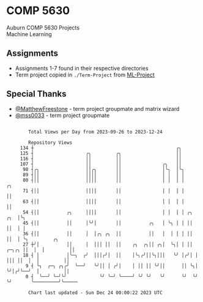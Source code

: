 # COMP 5630
Auburn COMP 5630 Projects  
Machine Learning

## Assignments
- Assignments 1-7 found in their respective directories
- Term project copied in `./Term-Project` from [ML-Project](https://github.com/wumphlett/ML-Project)

## Special Thanks
- [@MatthewFreestone](https://github.com/MatthewFreestone) - term project groupmate and matrix wizard
- [@mss0033](https://github.com/mss0033) - term project groupmate

```

        Total Views per Day from 2023-09-26 to 2023-12-24

        Repository Views
     134 ┼                                                    ╭╮
     125 ┤                   ╭╮         ╭╮                    ││
     116 ┤                   ││         ││                    ││
     107 ┤                   ││         ││               ╭╮   ││
      98 ┤╭╮                 ││╭╮       ││               │╰╮  │╰╮
      89 ┤││                 ││││       ││               │ │  │ │
      80 ┤││                 ││││       ││               │ │  │ │              ╭╮
      71 ┤││                 ││││       ││               │ │  │ │              ││
      63 ┤││                 ││││       ││               │ │  │ │              ││
      54 ┤││          ╭╮     ││││       ││               │ │  │ │ ╭╮       ╭╮  │╰╮
      45 ┤││          ││     │╰╯│       ││          ╭╮   │ ╰╮ │ │ ││       ││  │ │
      36 ┤││          ││     │  │╭╮ ╭╮  ││          ││   │  │ │ │ ││       ││  │ ╰╮         ╭╮
      27 ┼╯│          ││     │  │││ ││  ││    ╭╮  ╭╮││ ╭╮│  ╰╮│ │ ││ ╭─╮╭╮ ││  │  │         ││
      18 ┤ │          │╰─╮  ╭╯  │││╭╯│  ││    │╰╮╭╯││╰╮│││   ╰╯ │╭╯│ │ │││ ││  │  │         ││
       9 ┤ ╰╮  ╭─╮ ╭╮╭╯  ╰──╯   ╰╯││ │ ╭╯│    │ ││ ││ ╰╯││      ││ ╰╮│ ╰╯│╭╯╰──╯  │         ││
       0 ┤  ╰──╯ ╰─╯╰╯            ╰╯ ╰─╯ ╰────╯ ╰╯ ╰╯   ╰╯      ╰╯  ╰╯   ╰╯       ╰─────────╯╰─────

        Chart last updated - Sun Dec 24 00:00:22 2023 UTC
        
```
